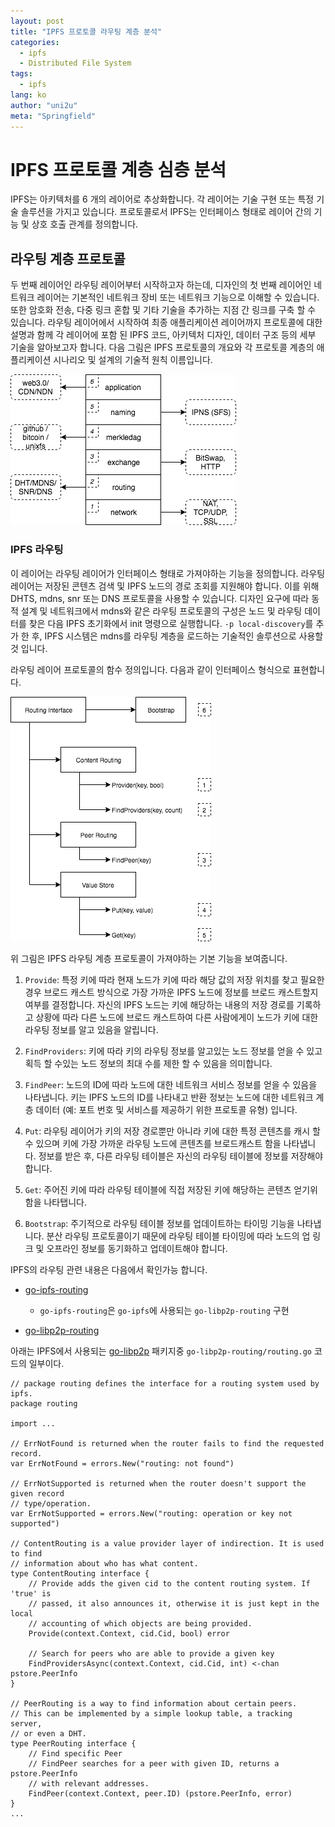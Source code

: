```yaml
---
layout: post
title: "IPFS 프로토콜 라우팅 계층 분석"
categories:
  - ipfs
  - Distributed File System
tags:
  - ipfs
lang: ko
author: "uni2u"
meta: "Springfield"
---
```


# IPFS 프로토콜 계층 심층 분석

IPFS는 아키텍처를 6 개의 레이어로 추상화합니다. 각 레이어는 기술 구현 또는 특정 기술 솔루션을 가지고 있습니다. 프로토콜로서 IPFS는 인터페이스 형태로 레이어 간의 기능 및 상호 호출 관계를 정의합니다.

## 라우팅 계층 프로토콜

두 번째 레이어인 라우팅 레이어부터 시작하고자 하는데, 디자인의 첫 번째 레이어인 네트워크 레이어는 기본적인 네트워크 장비 또는 네트워크 기능으로 이해할 수 있습니다. 또한 암호화 전송, 다중 링크 혼합 및 기타 기술을 추가하는 지점 간 링크를 구축 할 수 있습니다. 라우팅 레이어에서 시작하여 최종 애플리케이션 레이어까지 프로토콜에 대한 설명과 함께 각 레이어에 포함 된 IPFS 코드, 아키텍처 디자인, 데이터 구조 등의 세부 기술을 알아보고자 합니다. 다음 그림은 IPFS 프로토콜의 개요와 각 프로토콜 계층의 애플리케이션 시나리오 및 설계의 기술적 원칙 이름입니다.

![IPFS 프로토콜의 개요](/images/ipfs_routing_01.png)

### IPFS 라우팅

이 레이어는 라우팅 레이어가 인터페이스 형태로 가져야하는 기능을 정의합니다. 라우팅 레이어는 저장된 콘텐츠 검색 및 IPFS 노드의 경로 조회를 지원해야 합니다. 이를 위해 DHTS, mdns, snr 또는 DNS 프로토콜을 사용할 수 있습니다. 디자인 요구에 따라 동적 설계 및 네트워크에서 mdns와 같은 라우팅 프로토콜의 구성은 노드 및 라우팅 데이터를 찾은 다음 IPFS 초기화에서 init 명령으로 실행합니다. `-p local-discovery`를 추가 한 후, IPFS 시스템은 mdns를 라우팅 계층을 로드하는 기술적인 솔루션으로 사용할 것 입니다.

라우팅 레이어 프로토콜의 함수 정의입니다. 다음과 같이 인터페이스 형식으로 표현합니다.

![IPFS 라우팅 계층 기본 기능](/images/ipfs_routing_02.png)

위 그림은 IPFS 라우팅 계층 프로토콜이 가져야하는 기본 기능을 보여줍니다.

1) `Provide`: 특정 키에 따라 현재 노드가 키에 따라 해당 값의 저장 위치를 찾고 필요한 경우 브로드 캐스트 방식으로 가장 가까운 IPFS 노드에 정보를 브로드 캐스트할지 여부를 결정합니다. 자신의 IPFS 노드는 키에 해당하는 내용의 저장 경로를 기록하고 상황에 따라 다른 노드에 브로드 캐스트하여 다른 사람에게이 노드가 키에 대한 라우팅 정보를 알고 있음을 알립니다.

2) `FindProviders`: 키에 따라 키의 라우팅 정보를 알고있는 노드 정보를 얻을 수 있고 획득 할 수있는 노드 정보의 최대 수를 제한 할 수 있음을 의미합니다.

3) `FindPeer`: 노드의 ID에 따라 노드에 대한 네트워크 서비스 정보를 얻을 수 있음을 나타냅니다. 키는 IPFS 노드의 ID를 나타내고 반환 정보는 노드에 대한 네트워크 계층 데이터 (예: 포트 번호 및 서비스를 제공하기 위한 프로토콜 유형) 입니다.

4) `Put`: 라우팅 레이어가 키의 저장 경로뿐만 아니라 키에 대한 특정 콘텐츠를 캐시 할 수 있으며 키에 가장 가까운 라우팅 노드에 콘텐츠를 브로드캐스트 함을 나타냅니다. 정보를 받은 후, 다른 라우팅 테이블은 자신의 라우팅 테이블에 정보를 저장해야 합니다.

5) `Get`: 주어진 키에 따라 라우팅 테이블에 직접 저장된 키에 해당하는 콘텐츠 얻기위함을 나타탭니다.

6) `Bootstrap`: 주기적으로 라우팅 테이블 정보를 업데이트하는 타이밍 기능을 나타냅니다. 분산 라우팅 프로토콜이기 때문에 라우팅 테이블 타이밍에 따라 노드의 업 링크 및 오프라인 정보를 동기화하고 업데이트해야 합니다.

IPFS의 라우팅 관련 내용은 다음에서 확인가능 합니다.

- [go-ipfs-routing](https://github.com/ipfs/go-ipfs-routing)
  - `go-ipfs-routing`은 `go-ipfs`에 사용되는 `go-libp2p-routing` 구현

- [go-libp2p-routing](https://github.com/libp2p/go-libp2p-routing/blob/master/routing.go)

아래는 IPFS에서 사용되는 [go-libp2p](https://github.com/libp2p/go-libp2p#packages) 패키지중 `go-libp2p-routing/routing.go` 코드의 일부이다.

```
// package routing defines the interface for a routing system used by ipfs.
package routing

import ...

// ErrNotFound is returned when the router fails to find the requested record.
var ErrNotFound = errors.New("routing: not found")

// ErrNotSupported is returned when the router doesn't support the given record
// type/operation.
var ErrNotSupported = errors.New("routing: operation or key not supported")

// ContentRouting is a value provider layer of indirection. It is used to find
// information about who has what content.
type ContentRouting interface {
	// Provide adds the given cid to the content routing system. If 'true' is
	// passed, it also announces it, otherwise it is just kept in the local
	// accounting of which objects are being provided.
	Provide(context.Context, cid.Cid, bool) error

	// Search for peers who are able to provide a given key
	FindProvidersAsync(context.Context, cid.Cid, int) <-chan pstore.PeerInfo
}

// PeerRouting is a way to find information about certain peers.
// This can be implemented by a simple lookup table, a tracking server,
// or even a DHT.
type PeerRouting interface {
	// Find specific Peer
	// FindPeer searches for a peer with given ID, returns a pstore.PeerInfo
	// with relevant addresses.
	FindPeer(context.Context, peer.ID) (pstore.PeerInfo, error)
}
...
```
